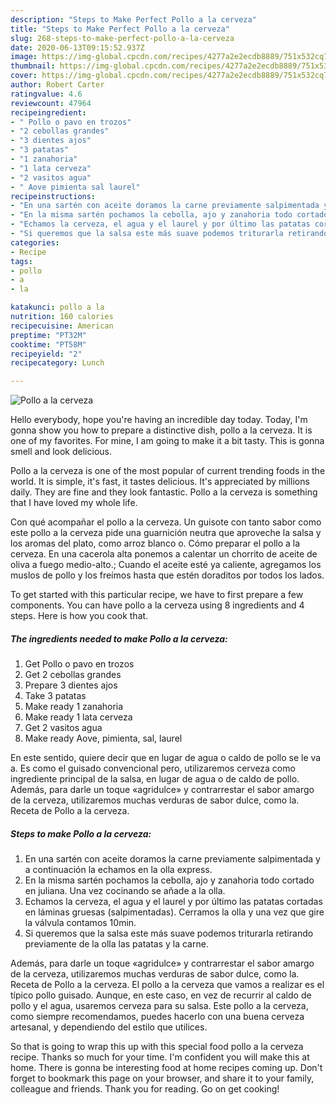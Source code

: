 ```yaml
---
description: "Steps to Make Perfect Pollo a la cerveza"
title: "Steps to Make Perfect Pollo a la cerveza"
slug: 268-steps-to-make-perfect-pollo-a-la-cerveza
date: 2020-06-13T09:15:52.937Z
image: https://img-global.cpcdn.com/recipes/4277a2e2ecdb8889/751x532cq70/pollo-a-la-cerveza-foto-principal.jpg
thumbnail: https://img-global.cpcdn.com/recipes/4277a2e2ecdb8889/751x532cq70/pollo-a-la-cerveza-foto-principal.jpg
cover: https://img-global.cpcdn.com/recipes/4277a2e2ecdb8889/751x532cq70/pollo-a-la-cerveza-foto-principal.jpg
author: Robert Carter
ratingvalue: 4.6
reviewcount: 47964
recipeingredient:
- " Pollo o pavo en trozos"
- "2 cebollas grandes"
- "3 dientes ajos"
- "3 patatas"
- "1 zanahoria"
- "1 lata cerveza"
- "2 vasitos agua"
- " Aove pimienta sal laurel"
recipeinstructions:
- "En una sartén con aceite doramos la carne previamente salpimentada y a continuación la echamos en la olla express."
- "En la misma sartén pochamos la cebolla, ajo y zanahoria todo cortado en juliana. Una vez cocinando se añade a la olla."
- "Echamos la cerveza, el agua y el laurel y por último las patatas cortadas en láminas gruesas (salpimentadas). Cerramos la olla y una vez que gire la válvula contamos 10min."
- "Si queremos que la salsa este más suave podemos triturarla retirando previamente de la olla las patatas y la carne."
categories:
- Recipe
tags:
- pollo
- a
- la

katakunci: pollo a la 
nutrition: 160 calories
recipecuisine: American
preptime: "PT32M"
cooktime: "PT58M"
recipeyield: "2"
recipecategory: Lunch

---
```



![Pollo a la cerveza](https://img-global.cpcdn.com/recipes/4277a2e2ecdb8889/751x532cq70/pollo-a-la-cerveza-foto-principal.jpg)

Hello everybody, hope you're having an incredible day today. Today, I'm gonna show you how to prepare a distinctive dish, pollo a la cerveza. It is one of my favorites. For mine, I am going to make it a bit tasty. This is gonna smell and look delicious.

Pollo a la cerveza is one of the most popular of current trending foods in the world. It is simple, it's fast, it tastes delicious. It's appreciated by millions daily. They are fine and they look fantastic. Pollo a la cerveza is something that I have loved my whole life.

Con qué acompañar el pollo a la cerveza. Un guisote con tanto sabor como este pollo a la cerveza pide una guarnición neutra que aproveche la salsa y los aromas del plato, como arroz blanco o. Cómo preparar el pollo a la cerveza. En una cacerola alta ponemos a calentar un chorrito de aceite de oliva a fuego medio-alto.; Cuando el aceite esté ya caliente, agregamos los muslos de pollo y los freímos hasta que estén doraditos por todos los lados.


To get started with this particular recipe, we have to first prepare a few components. You can have pollo a la cerveza using 8 ingredients and 4 steps. Here is how you cook that.

<!--inarticleads1-->

##### The ingredients needed to make Pollo a la cerveza:

1. Get  Pollo o pavo en trozos
1. Get 2 cebollas grandes
1. Prepare 3 dientes ajos
1. Take 3 patatas
1. Make ready 1 zanahoria
1. Make ready 1 lata cerveza
1. Get 2 vasitos agua
1. Make ready  Aove, pimienta, sal, laurel


En este sentido, quiere decir que en lugar de agua o caldo de pollo se le va a. Es como el guisado convencional pero, utilizaremos cerveza como ingrediente principal de la salsa, en lugar de agua o de caldo de pollo. Además, para darle un toque «agridulce» y contrarrestar el sabor amargo de la cerveza, utilizaremos muchas verduras de sabor dulce, como la. Receta de Pollo a la cerveza. 

<!--inarticleads2-->

##### Steps to make Pollo a la cerveza:

1. En una sartén con aceite doramos la carne previamente salpimentada y a continuación la echamos en la olla express.
1. En la misma sartén pochamos la cebolla, ajo y zanahoria todo cortado en juliana. Una vez cocinando se añade a la olla.
1. Echamos la cerveza, el agua y el laurel y por último las patatas cortadas en láminas gruesas (salpimentadas). Cerramos la olla y una vez que gire la válvula contamos 10min.
1. Si queremos que la salsa este más suave podemos triturarla retirando previamente de la olla las patatas y la carne.


Además, para darle un toque «agridulce» y contrarrestar el sabor amargo de la cerveza, utilizaremos muchas verduras de sabor dulce, como la. Receta de Pollo a la cerveza. El pollo a la cerveza que vamos a realizar es el típico pollo guisado. Aunque, en este caso, en vez de recurrir al caldo de pollo y el agua, usaremos cerveza para su salsa. Este pollo a la cerveza, como siempre recomendamos, puedes hacerlo con una buena cerveza artesanal, y dependiendo del estilo que utilices. 

So that is going to wrap this up with this special food pollo a la cerveza recipe. Thanks so much for your time. I'm confident you will make this at home. There is gonna be interesting food at home recipes coming up. Don't forget to bookmark this page on your browser, and share it to your family, colleague and friends. Thank you for reading. Go on get cooking!
